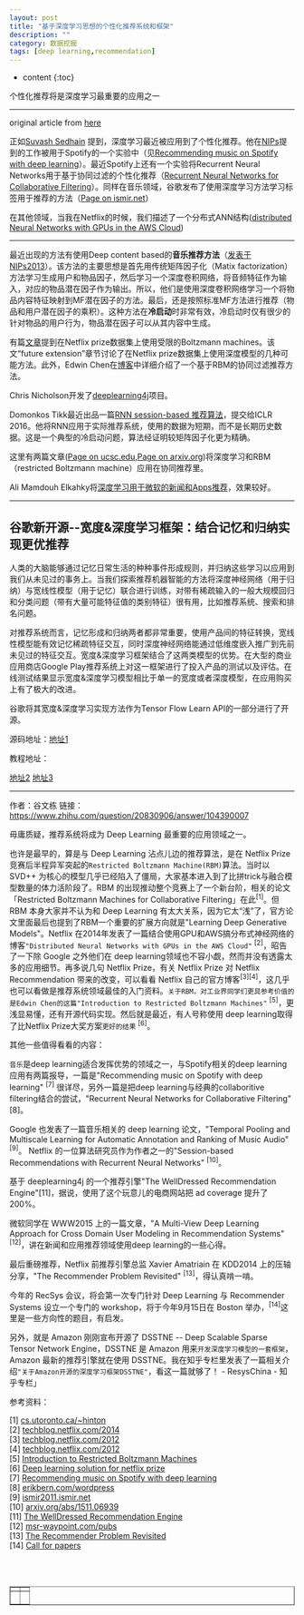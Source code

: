 ```yaml
---
layout: post
title: "基于深度学习思想的个性化推荐系统和框架"
description: ""
category: 数据挖掘
tags: [deep learning,recommendation]
---
```

* content
{:toc}

个性化推荐将是深度学习最重要的应用之一




---
original article from [here](https://www.quora.com/Has-there-been-any-work-on-using-deep-learning-for-recommendation-engines)

正如[Suvash Sedhain](https://www.quora.com/profile/Suvash-Sedhain) 提到，深度学习最近被应用到了个性化推荐。他在[NIPs](http://machinelearning.wustl.edu/mlpapers/paper_files/NIPS2013_5004.pdf)提到的工作被用于Spotify的一个实验中（见[Recommending music on Spotify with deep learning](http://benanne.github.io/2014/08/05/spotify-cnns.html)）。最近Spotify上还有一个实验将Recurrent Neural Networks用于基于协同过滤的个性化推荐（[Recurrent Neural Networks for Collaborative Filtering](https://www.quora.com/Has-there-been-any-work-on-using-deep-learning-for-recommendation-engines)）。同样在音乐领域，谷歌发布了使用深度学习方法学习标签用于推荐的方法（[Page on ismir.net](http://www.ismir2011.ismir.net/papers/PS6-13.pdf)）

在其他领域，当我在Netflix的时候，我们描述了一个分布式ANN结构([distributed Neural Networks with GPUs in the AWS Cloud](http://techblog.netflix.com/2014/02/distributed-neural-networks-with-gpus.html))

---
最近出现的方法有使用Deep content based的**音乐推荐方法**（[发表于NIPs2013](http://machinelearning.wustl.edu/mlpapers/paper_files/NIPS2013_5004.pdf)）。该方法的主要思想是首先用传统矩阵因子化（Matix factorization）方法学习生成用户和物品因子，然后学习一个深度卷积网络，将音频特征作为输入，对应的物品潜在因子作为输出。所以，他们是使用深度卷积网络学习一个将物品内容特征映射到MF潜在因子的方法。最后，还是按照标准MF方法进行推荐（物品和用户潜在因子的乘积）。这种方法在**冷启动**时非常有效，冷启动时仅有很少的针对物品的用户行为，物品潜在因子可以从其内容中生成。

有篇[文章](http://www.cs.utoronto.ca/~hinton/absps/netflixICML.pdf)提到在Netflix prize数据集上使用受限的Boltzmann machines。该文“future extension”章节讨论了在Netflix prize数据集上使用深度模型的几种可能方法。此外，Edwin Chen在[博客](http://blog.echen.me/2011/07/18/introduction-to-restricted-boltzmann-machines/)中详细介绍了一个基于RBM的协同过滤推荐方法。

Chris Nicholson开发了[deeplearning4j](http://deeplearning4j.org/welldressed-recommendation-engine.html)项目。

Domonkos Tikk最近出品一篇[RNN session-based 推荐算法](https://arxiv.org/abs/1511.06939)，提交给ICLR 2016。他将RNN应用于实际推荐系统，使用的数据为短期，而不是长期历史数据。这是一个典型的冷启动问题，算法经证明较矩阵因子化更为精确。

这里有两篇文章([Page on ucsc.edu](http://classes.soe.ucsc.edu/cmps290c/Spring13/proj/kailu_report.pdf),[Page on arxiv.org](https://arxiv.org/pdf/1409.2944v1.pdf))将深度学习和RBM（restricted Boltzmann machine）应用在协同推荐里。

Ali Mamdouh Elkahky将[深度学习用于微软的新闻和Apps推荐](https://scholar.google.com/citations?view_op=view_citation&hl=en&user=KB3S8RoAAAAJ&citation_for_view=KB3S8RoAAAAJ%3AIjCSPb-OGe4C)，效果较好。

---

## 谷歌新开源--宽度&深度学习框架：结合记忆和归纳实现更优推荐

人类的大脑能够通过记忆日常生活的种种事件形成规则，并归纳这些学习以应用到我们从未见过的事务上。当我们探索推荐机器智能的方法将深度神经网络（用于归纳）与宽线性模型（用于记忆）联合进行训练，对带有稀疏输入的一般大规模回归和分类问题（带有大量可能特征值的类别特征）很有用，比如推荐系统、搜索和排名问题。

对推荐系统而言，记忆形成和归纳两者都非常重要，使用产品间的特征转换，宽线性模型能有效记忆稀疏特征交互，同时深度神经网络能通过低维度嵌入推广到先前未见过的特征交互。宽度&深度学习框架结合了这两类模型的优势。在大型的商业应用商店Google Play推荐系统上对这一框架进行了投入产品的测试以及评估。在线测试结果显示宽度&深度学习模型相比于单一的宽度或者深度模型，在应用购买上有了极大的改进。

谷歌将其宽度&深度学习实现方法作为Tensor Flow Learn API的一部分进行了开源。

源码地址：[地址1](https://github.com/tensorflow/tensorflow/tree/master/tensorflow/contrib/learn/python/learn)

教程地址：

[地址2](https://www.tensorflow.org/tutorials/wide/)
[地址3](https://www.tensorflow.org/tutorials/wide_and_deep/)

---
作者：谷文栋
链接：https://www.zhihu.com/question/20830906/answer/104390007

毋庸质疑，推荐系统将成为 Deep Learning 最重要的应用领域之一。

也许是最早的，算是与 Deep Learning 沾点儿边的推荐算法，是在 Netflix Prize 竞赛后半程异军突起的`Restricted Boltzmann Machine(RBM)`算法。当时以 SVD++ 为核心的模型几乎已经陷入了僵局，大家基本进入到了比拼trick与融合模型数量的体力活阶段了。RBM 的出现推动整个竞赛上了一个新台阶，相关的论文「Restricted Boltzmann Machines for Collaborative Filtering」在此<sup>[1]</sup>。但 RBM 本身大家并不认为和 Deep Learning 有太大关系，因为它太“浅”了，官方论文里面最后也提到了RBM一个重要的扩展方向就是"Learning Deep Generative Models"。Netflix 在2014年发表了一篇结合使用GPU和AWS搞分布式神经网络的博客`"Distributed Neural Networks with GPUs in the AWS Cloud"` <sup>[2]</sup>，昭告了一下除 Google 之外他们在 deep learning领域也不容小觑，然而并没有透露太多的应用细节。再多说几句 Netflix Prize，有关 Netflix Prize 对 Netflix Recommendation 带来的改变，可以看看 Netflix 自己的官方博客<sup>[3][4]</sup>，这几乎也可以看做是推荐系统领域最佳的入门资料。`关于RBM，对工业界同学们更具参考价值的是Edwin Chen的这篇"Introduction to Restricted Boltzmann Machines"` <sup>[5]</sup>，更浅显易懂，还有开源代码实现。然后就是最近，有人号称使用 deep learning取得了比Netflix Prize大奖方案`更好的结果` <sup>[6]</sup>。

其他一些值得看看的内容： 
   
`音乐`是deep learning适合发挥优势的领域之一，与Spotify相关的deep learning应用有两篇报导，一篇是"Recommending music on Spotify with deep learning" <sup>[7]</sup> 很详尽，另外一篇是把deep learning与经典的collaboritive filtering结合的尝试，"Recurrent Neural Networks for Collaborative Filtering"[8]。

Google 也发表了一篇音乐相关的 deep learning 论文，"Temporal Pooling and Multiscale Learning for Automatic Annotation and Ranking of Music Audio" <sup>[9]</sup>。
Netflix 的一位算法研究员作为作者之一的"Session-based Recommendations with Recurrent Neural Networks" <sup>[10]</sup>。

基于 deeplearning4j 的一个推荐引擎"The WellDressed Recommendation Engine"[11]，据说，使用了这个玩意儿的电商网站把 ad coverage 提升了200%。

微软同学在 WWW2015 上的一篇文章，"A Multi-View Deep Learning Approach for Cross Domain User Modeling in Recommendation Systems" <sup>[12]</sup>，讲在新闻和应用推荐领域使用deep learning的一些心得。

最后重磅推荐，Netflix 前推荐引擎总监 Xavier Amatriain 在 KDD2014 上的压轴分享，"The Recommender Problem Revisited" <sup>[13]</sup>，得认真啃一啃。

今年的 RecSys 会议，将会第一次专门针对 Deep Learning 与 Recommender Systems 设立一个专门的 workshop，将于今年9月15日在 Boston 举办，<sup>[14]</sup>这里是一些方向性的题目，有启发。

另外，就是 Amazon 刚刚宣布开源了 DSSTNE -- Deep Scalable Sparse Tensor Network Engine，DSSTNE 是 Amazon 用来`开发深度学习模型的一套框架`，Amazon 最新的推荐引擎就在使用 DSSTNE。我在知乎专栏里发表了一篇相关介绍`"关于Amazon开源的深度学习框架DSSTNE"`，看这一篇就够了！ - ResysChina - 知乎专栏」

参考资料：

[1] [cs.utoronto.ca/~hinton](https://link.zhihu.com/?target=http%3A//www.cs.utoronto.ca/%7Ehinton/absps/netflixICML.pdf)   
[2] [techblog.netflix.com/2014](https://link.zhihu.com/?target=http%3A//techblog.netflix.com/2014/02/distributed-neural-networks-with-gpus.html)    
[3] [techblog.netflix.com/2012](https://link.zhihu.com/?target=http%3A//techblog.netflix.com/2012/04/netflix-recommendations-beyond-5-stars.html)     
[4] [techblog.netflix.com/2012](https://link.zhihu.com/?target=http%3A//techblog.netflix.com/2012/06/netflix-recommendations-beyond-5-stars.html)    
[5] [Introduction to Restricted Boltzmann Machines](https://link.zhihu.com/?target=http%3A//blog.echen.me/2011/07/18/introduction-to-restricted-boltzmann-machines/)           
[6] [Deep learning solution for netflix prize](https://link.zhihu.com/?target=https%3A//karthkk.wordpress.com/2016/03/22/deep-learning-solution-for-netflix-prize/)               
[7] [Recommending music on Spotify with deep learning](https://link.zhihu.com/?target=http%3A//benanne.github.io/2014/08/05/spotify-cnns.html)         
[8] [erikbern.com/wordpress](https://link.zhihu.com/?target=http%3A//erikbern.com/wordpress.php%3Fp%3D589)                 
[9] [ismir2011.ismir.net](https://link.zhihu.com/?target=http%3A//ismir2011.ismir.net/papers/PS6-13.pdf)    
[10] [arxiv.org/abs/1511.06939](https://link.zhihu.com/?target=http%3A//arxiv.org/abs/1511.06939)             
[11] [The WellDressed Recommendation Engine](https://link.zhihu.com/?target=http%3A//deeplearning4j.org/welldressed-recommendation-engine.html)       
[12] [msr-waypoint.com/pubs](https://link.zhihu.com/?target=http%3A//msr-waypoint.com/pubs/238334/frp1159-songA.pdf)     
[13] [The Recommender Problem Revisited](https://link.zhihu.com/?target=http%3A//www.kdd.org/kdd2014/tutorials/KDD)            
[14] [Call for papers](https://link.zhihu.com/?target=http%3A//dlrs-workshop.org/dlrs-2016/cfp/)
              












<div align="center"><table style="text-align: center; width: 100%;" border="1" cellpadding="1" cellspacing="1">

<tr>
<td><img src=""></td>
<td><img src=""></td>
</tr>

<tr>
<td><p><small><b> </b></small></p></td>
<td><p><small><b> </b></small></p></td>
</tr>

<br><br></table></div>